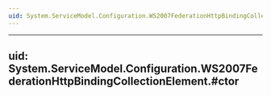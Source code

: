 ```yaml
---
uid: System.ServiceModel.Configuration.WS2007FederationHttpBindingCollectionElement
---
```


---
uid: System.ServiceModel.Configuration.WS2007FederationHttpBindingCollectionElement.#ctor
---
